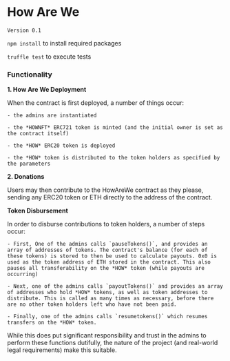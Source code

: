 # How Are We
`Version 0.1`

`npm install` to install required packages

`truffle test` to execute tests

### Functionality

**1. How Are We Deployment**

When the contract is first deployed, a number of things occur:
    
    - the admins are instantiated
    
    - the *HOWNFT* ERC721 token is minted (and the initial owner is set as the contract itself)
    
    - the *HOW* ERC20 token is deployed
    
    - the *HOW* token is distributed to the token holders as specified by the parameters

**2. Donations**

Users may then contribute to the HowAreWe contract as they please, sending any ERC20 token or ETH directly to the address of the contract.

**Token Disbursement**

In order to disburse contributions to token holders, a number of steps occur:
    
    - First, One of the admins calls `pauseTokens()`, and provides an array of addresses of tokens. The contract's balance (for each of these tokens) is stored to then be used to calculate payouts. 0x0 is used as the token address of ETH stored in the contract. This also pauses all transferability on the *HOW* token (while payouts are occurring)
    
    - Next, one of the admins calls `payoutTokens()` and provides an array of addresses who hold *HOW* tokens, as well as token addresses to distribute. This is called as many times as necessary, before there are no other token holders left who have not been paid.
    
    - Finally, one of the admins calls `resumetokens()` which resumes transfers on the *HOW* token.
    
    
While this does put significant responsibility and trust in the admins to perform these functions dutifully, the nature of the project (and real-world legal requirements) make this suitable.
    